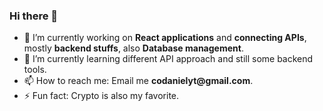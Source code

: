 ### Hi there 👋

- 🔭 I’m currently working on **React applications** and **connecting APIs**, mostly **backend stuffs**, also **Database management**.
- 🌱 I’m currently learning different API approach and still some backend tools.
- 📫 How to reach me: Email me __codanielyt@gmail.com__.
- ⚡ Fun fact: Crypto is also my favorite.

